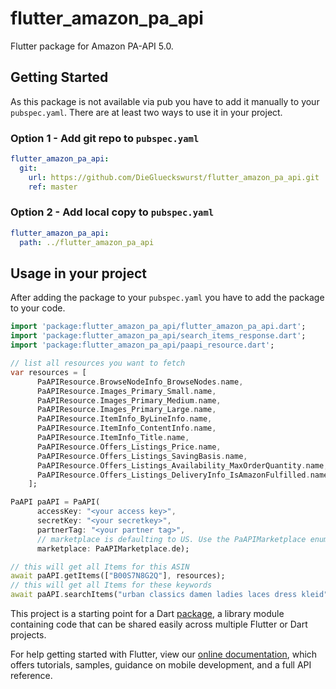 # flutter_amazon_pa_api

Flutter package for Amazon PA-API 5.0.

## Getting Started

As this package is not available via pub you have to add it manually to your `pubspec.yaml`. 
There are at least two ways to use it in your project.

### Option 1 - Add git repo to `pubspec.yaml`
```yaml
flutter_amazon_pa_api:
  git:
    url: https://github.com/DieGlueckswurst/flutter_amazon_pa_api.git
    ref: master
```

### Option 2 - Add local copy to `pubspec.yaml`
```yaml
flutter_amazon_pa_api:
  path: ../flutter_amazon_pa_api
```   

## Usage in your project
After adding the package to your `pubspec.yaml` you have to add the package to your code.
```dart
import 'package:flutter_amazon_pa_api/flutter_amazon_pa_api.dart';
import 'package:flutter_amazon_pa_api/search_items_response.dart';
import 'package:flutter_amazon_pa_api/paapi_resource.dart';

// list all resources you want to fetch
var resources = [
      PaAPIResource.BrowseNodeInfo_BrowseNodes.name,
      PaAPIResource.Images_Primary_Small.name,
      PaAPIResource.Images_Primary_Medium.name,
      PaAPIResource.Images_Primary_Large.name,
      PaAPIResource.ItemInfo_ByLineInfo.name,
      PaAPIResource.ItemInfo_ContentInfo.name,
      PaAPIResource.ItemInfo_Title.name,
      PaAPIResource.Offers_Listings_Price.name,
      PaAPIResource.Offers_Listings_SavingBasis.name,
      PaAPIResource.Offers_Listings_Availability_MaxOrderQuantity.name,
      PaAPIResource.Offers_Listings_DeliveryInfo_IsAmazonFulfilled.name,
    ];

PaAPI paAPI = PaAPI(
      accessKey: "<your access key>",
      secretKey: "<your secretkey>",
      partnerTag: "<your partner tag>",
      // marketplace is defaulting to US. Use the PaAPIMarketplace enum to select your marketplace
      marketplace: PaAPIMarketplace.de);

// this will get all Items for this ASIN
await paAPI.getItems(["B00S7N8G2Q"], resources);
// this will get all Items for these keywords
await paAPI.searchItems("urban classics damen ladies laces dress kleid", resources)
```

This project is a starting point for a Dart
[package](https://flutter.dev/developing-packages/),
a library module containing code that can be shared easily across
multiple Flutter or Dart projects.

For help getting started with Flutter, view our 
[online documentation](https://flutter.dev/docs), which offers tutorials, 
samples, guidance on mobile development, and a full API reference.
